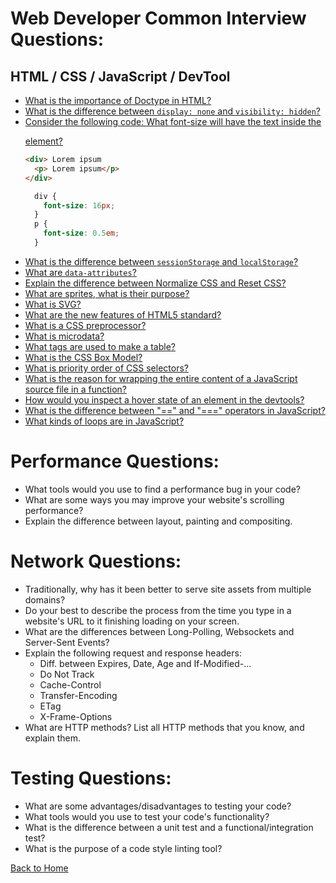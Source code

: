 # Web Developer Common Interview Questions:

## HTML / CSS / JavaScript / DevTool

* [What is the importance of Doctype in HTML?](/interviewQuestions/answers/web-answers.md#what-is-the-importance-of-doctype-in-html)
* [What is the difference between `display: none` and `visibility: hidden`?](/interviewQuestions/answers/web-answers.md#what-is-the-difference-between-displaynone-and-visibilityhidden)
* [Consider the following code: What font-size will have the text inside the <p> element?](/interviewQuestions/answers/web-answers.md#consider-the-following-code-what-font-size-will-have-text-inside-the-p-element)
  ```html
  <div> Lorem ipsum
    <p> Lorem ipsum</p>
  </div>
  ```
  ```css
    div {
      font-size: 16px;
    }
    p {
      font-size: 0.5em;
    }
  ```
* [What is the difference between `sessionStorage` and `localStorage`?](/interviewQuestions/answers/web-answers.md#what-is-the-difference-between-sessionStorage-and-localStorage)
* [What are `data-attributes`?](/interviewQuestions/answers/web-answers.md#what-are-data-attributes)
* [Explain the difference between Normalize CSS and Reset CSS?](/interviewQuestions/answers/web-answers.md#explain-the-difference-between-normalize-css-and-reset-css)
* [What are sprites, what is their purpose?](/interviewQuestions/answers/web-answers.md#what-are-sprites-what-is-their-purpose)
* [What is SVG?](/interviewQuestions/answers/web-answers.md#what-is-svg)
* [What are the new features of HTML5 standard?](/interviewQuestions/answers/web-answers.md#what-are-the-new-features-of-html-standard)
* [What is a CSS preprocessor?](/interviewQuestions/answers/web-answers.md#what-is-a-css-preprocessor)
* [What is microdata?](/interviewQuestions/answers/web-answers.md#what-is-microdata)
* [What tags are used to make a table?](/interviewQuestions/answers/web-answers.md#what-tags-are-used-to-make-a-table)
* [What is the CSS Box Model?](/interviewQuestions/answers/web-answers.md#what-is-the-css-box-model)
* [What is priority order of CSS selectors?](/interviewQuestions/answers/web-answers.md#what-is-the-priority-order-of-css-selectors)
* [What is the reason for wrapping the entire content of a JavaScript source file in a function?](/interviewQuestions/answers/web-answers.md#what-is-the-reason-for-wrapping-the-entire-content-of-a-javascript-source-file-in-a-function)
* [How would you inspect a hover state of an element in the devtools?](/interviewQuestions/answers/web-answers.md#how-would-you-inspect-a-hober-state-of-an-element-in-the-devtools)
* [What is the difference between "==" and "===" operators in JavaScript?](/interviewQuestions/answers/web-answers.md#what-is-the-difference-between-==-and-===-operators-in-javascript)
* [What kinds of loops are in JavaScript?](/interviewQuestions/answers/web-answers.md#what-kinds-of-loops-are-in-javascript)

# Performance Questions:

* What tools would you use to find a performance bug in your code?
* What are some ways you may improve your website's scrolling performance?
* Explain the difference between layout, painting and compositing.

# Network Questions:

* Traditionally, why has it been better to serve site assets from multiple domains?
* Do your best to describe the process from the time you type in a website's URL to it finishing loading on your screen.
* What are the differences between Long-Polling, Websockets and Server-Sent Events?
* Explain the following request and response headers:
  * Diff. between Expires, Date, Age and If-Modified-...
  * Do Not Track
  * Cache-Control
  * Transfer-Encoding
  * ETag
  * X-Frame-Options
* What are HTTP methods? List all HTTP methods that you know, and explain them.

# Testing Questions:

* What are some advantages/disadvantages to testing your code?
* What tools would you use to test your code's functionality?
* What is the difference between a unit test and a functional/integration test?
* What is the purpose of a code style linting tool?

[Back to Home](/README.md)

